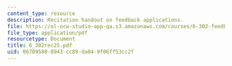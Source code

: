 ```yaml
---
content_type: resource
description: Recitation handout on feedback applications.
file: https://ol-ocw-studio-app-qa.s3.amazonaws.com/courses/6-302-feedback-systems-spring-2007/067095808943cc89da049f06ff53cc2f_6_302rec25.pdf
file_type: application/pdf
resourcetype: Document
title: 6_302rec25.pdf
uid: 06709580-8943-cc89-da04-9f06ff53cc2f
---
```

